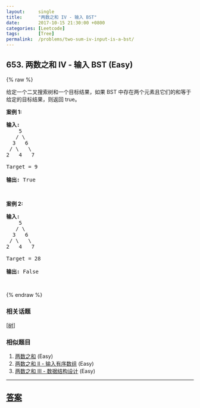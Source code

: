 ```yaml
---
layout:     single
title:      "两数之和 IV - 输入 BST"
date:       2017-10-15 21:30:00 +0800
categories: [Leetcode]
tags:       [Tree]
permalink:  /problems/two-sum-iv-input-is-a-bst/
---
```


## 653. 两数之和 IV - 输入 BST (Easy)

{% raw %}

<p>给定一个二叉搜索树和一个目标结果，如果 BST 中存在两个元素且它们的和等于给定的目标结果，则返回 true。</p>

<p><strong>案例 1:</strong></p>

<pre>
<strong>输入:</strong> 
    5
   / \
  3   6
 / \   \
2   4   7

Target = 9

<strong>输出:</strong> True
</pre>

<p>&nbsp;</p>

<p><strong>案例 2:</strong></p>

<pre>
<strong>输入:</strong> 
    5
   / \
  3   6
 / \   \
2   4   7

Target = 28

<strong>输出:</strong> False
</pre>

<p>&nbsp;</p>

{% endraw %}

### 相关话题
  [[树](https://github.com/openset/leetcode/tree/master/tag/tree/README.md)]

### 相似题目
  1. [两数之和](/problems/two-sum) (Easy)
  1. [两数之和 II - 输入有序数组](/problems/two-sum-ii-input-array-is-sorted) (Easy)
  1. [两数之和 III - 数据结构设计](/problems/two-sum-iii-data-structure-design) (Easy)

---

## [答案](https://github.com/openset/leetcode/tree/master/problems/two-sum-iv-input-is-a-bst)

